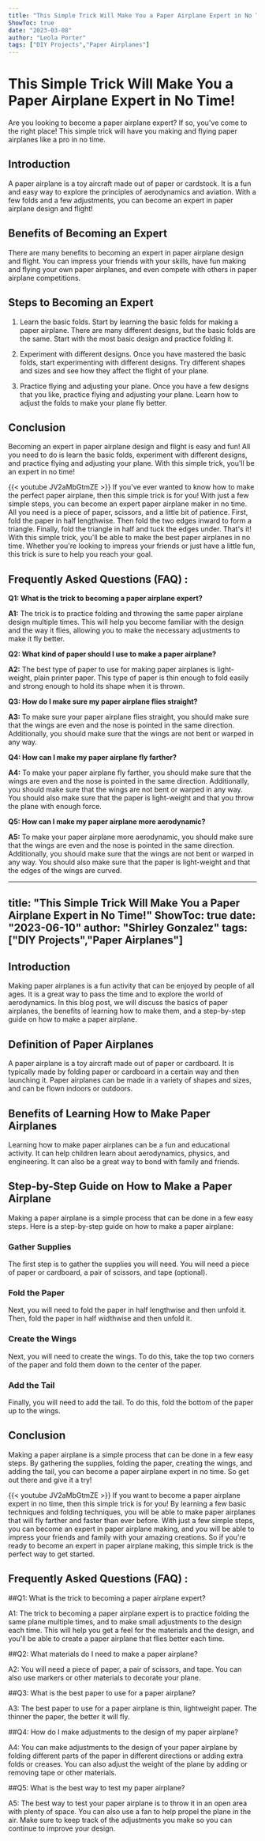 ```yaml
---
title: "This Simple Trick Will Make You a Paper Airplane Expert in No Time!"
ShowToc: true 
date: "2023-03-08"
author: "Leola Porter" 
tags: ["DIY Projects","Paper Airplanes"]
---
```

# This Simple Trick Will Make You a Paper Airplane Expert in No Time!

Are you looking to become a paper airplane expert? If so, you've come to the right place! This simple trick will have you making and flying paper airplanes like a pro in no time.

## Introduction

A paper airplane is a toy aircraft made out of paper or cardstock. It is a fun and easy way to explore the principles of aerodynamics and aviation. With a few folds and a few adjustments, you can become an expert in paper airplane design and flight!

## Benefits of Becoming an Expert

There are many benefits to becoming an expert in paper airplane design and flight. You can impress your friends with your skills, have fun making and flying your own paper airplanes, and even compete with others in paper airplane competitions.

## Steps to Becoming an Expert

1. Learn the basic folds. Start by learning the basic folds for making a paper airplane. There are many different designs, but the basic folds are the same. Start with the most basic design and practice folding it.

2. Experiment with different designs. Once you have mastered the basic folds, start experimenting with different designs. Try different shapes and sizes and see how they affect the flight of your plane.

3. Practice flying and adjusting your plane. Once you have a few designs that you like, practice flying and adjusting your plane. Learn how to adjust the folds to make your plane fly better.

## Conclusion

Becoming an expert in paper airplane design and flight is easy and fun! All you need to do is learn the basic folds, experiment with different designs, and practice flying and adjusting your plane. With this simple trick, you'll be an expert in no time!

{{< youtube JV2aMbGtmZE >}} 
If you've ever wanted to know how to make the perfect paper airplane, then this simple trick is for you! With just a few simple steps, you can become an expert paper airplane maker in no time. All you need is a piece of paper, scissors, and a little bit of patience. First, fold the paper in half lengthwise. Then fold the two edges inward to form a triangle. Finally, fold the triangle in half and tuck the edges under. That's it! With this simple trick, you'll be able to make the best paper airplanes in no time. Whether you're looking to impress your friends or just have a little fun, this trick is sure to help you reach your goal.

## Frequently Asked Questions (FAQ) :
**Q1: What is the trick to becoming a paper airplane expert?**

**A1:** The trick is to practice folding and throwing the same paper airplane design multiple times. This will help you become familiar with the design and the way it flies, allowing you to make the necessary adjustments to make it fly better.

**Q2: What kind of paper should I use to make a paper airplane?**

**A2:** The best type of paper to use for making paper airplanes is light-weight, plain printer paper. This type of paper is thin enough to fold easily and strong enough to hold its shape when it is thrown.

**Q3: How do I make sure my paper airplane flies straight?**

**A3:** To make sure your paper airplane flies straight, you should make sure that the wings are even and the nose is pointed in the same direction. Additionally, you should make sure that the wings are not bent or warped in any way.

**Q4: How can I make my paper airplane fly farther?**

**A4:** To make your paper airplane fly farther, you should make sure that the wings are even and the nose is pointed in the same direction. Additionally, you should make sure that the wings are not bent or warped in any way. You should also make sure that the paper is light-weight and that you throw the plane with enough force.

**Q5: How can I make my paper airplane more aerodynamic?**

**A5:** To make your paper airplane more aerodynamic, you should make sure that the wings are even and the nose is pointed in the same direction. Additionally, you should make sure that the wings are not bent or warped in any way. You should also make sure that the paper is light-weight and that the edges of the wings are curved.

---
title: "This Simple Trick Will Make You a Paper Airplane Expert in No Time!"
ShowToc: true 
date: "2023-06-10"
author: "Shirley Gonzalez" 
tags: ["DIY Projects","Paper Airplanes"]
---
## Introduction

Making paper airplanes is a fun activity that can be enjoyed by people of all ages. It is a great way to pass the time and to explore the world of aerodynamics. In this blog post, we will discuss the basics of paper airplanes, the benefits of learning how to make them, and a step-by-step guide on how to make a paper airplane.

## Definition of Paper Airplanes

A paper airplane is a toy aircraft made out of paper or cardboard. It is typically made by folding paper or cardboard in a certain way and then launching it. Paper airplanes can be made in a variety of shapes and sizes, and can be flown indoors or outdoors.

## Benefits of Learning How to Make Paper Airplanes

Learning how to make paper airplanes can be a fun and educational activity. It can help children learn about aerodynamics, physics, and engineering. It can also be a great way to bond with family and friends.

## Step-by-Step Guide on How to Make a Paper Airplane

Making a paper airplane is a simple process that can be done in a few easy steps. Here is a step-by-step guide on how to make a paper airplane:

### Gather Supplies

The first step is to gather the supplies you will need. You will need a piece of paper or cardboard, a pair of scissors, and tape (optional).

### Fold the Paper

Next, you will need to fold the paper in half lengthwise and then unfold it. Then, fold the paper in half widthwise and then unfold it.

### Create the Wings

Next, you will need to create the wings. To do this, take the top two corners of the paper and fold them down to the center of the paper.

### Add the Tail

Finally, you will need to add the tail. To do this, fold the bottom of the paper up to the wings.

## Conclusion

Making a paper airplane is a simple process that can be done in a few easy steps. By gathering the supplies, folding the paper, creating the wings, and adding the tail, you can become a paper airplane expert in no time. So get out there and give it a try!

{{< youtube JV2aMbGtmZE >}} 
If you want to become a paper airplane expert in no time, then this simple trick is for you! By learning a few basic techniques and folding techniques, you will be able to make paper airplanes that will fly farther and faster than ever before. With just a few simple steps, you can become an expert in paper airplane making, and you will be able to impress your friends and family with your amazing creations. So if you're ready to become an expert in paper airplane making, this simple trick is the perfect way to get started.

## Frequently Asked Questions (FAQ) :
##Q1: What is the trick to becoming a paper airplane expert?

A1: The trick to becoming a paper airplane expert is to practice folding the same plane multiple times, and to make small adjustments to the design each time. This will help you get a feel for the materials and the design, and you'll be able to create a paper airplane that flies better each time. 

##Q2: What materials do I need to make a paper airplane?

A2: You will need a piece of paper, a pair of scissors, and tape. You can also use markers or other materials to decorate your plane. 

##Q3: What is the best paper to use for a paper airplane?

A3: The best paper to use for a paper airplane is thin, lightweight paper. The thinner the paper, the better it will fly. 

##Q4: How do I make adjustments to the design of my paper airplane?

A4: You can make adjustments to the design of your paper airplane by folding different parts of the paper in different directions or adding extra folds or creases. You can also adjust the weight of the plane by adding or removing tape or other materials. 

##Q5: What is the best way to test my paper airplane?

A5: The best way to test your paper airplane is to throw it in an open area with plenty of space. You can also use a fan to help propel the plane in the air. Make sure to keep track of the adjustments you make so you can continue to improve your design.





